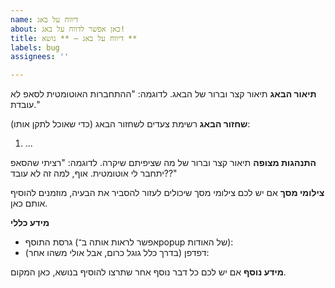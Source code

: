 ```yaml
---
name: דיווח על באג
about: כאן אפשר לדווח על באג!
title: דיווח על באג – ** נושא **
labels: bug
assignees: ''

---
```


**תיאור הבאג**
תיאור קצר וברור של הבאג. לדוגמה: "ההתחברות האוטומטית לסאפ לא עובדת."

**שחזור הבאג**
רשימת צעדים לשחזור הבאג (כדי שאוכל לתקן אותו):
1. ...

**התנהגות מצופה**
תיאור קצר וברור של מה שציפיתם שיקרה. לדוגמה: "רציתי שהסאפ יתחבר לי אוטומטית. אוף, למה זה לא עובד??"

**צילומי מסך**
אם יש לכם צילומי מסך שיכולים לעזור להסביר את הבעיה, מוזמנים להוסיף אותם כאן.

**מידע כללי**
 - גרסת התוסף (אפשר לראות אותה ב־popup של האודות):
 - דפדפן (בדרך כלל גוגל כרום, אבל אולי משהו אחר):

**מידע נוסף**
אם יש לכם כל דבר נוסף אחר שתרצו להוסיף בנושא, כאן המקום.
